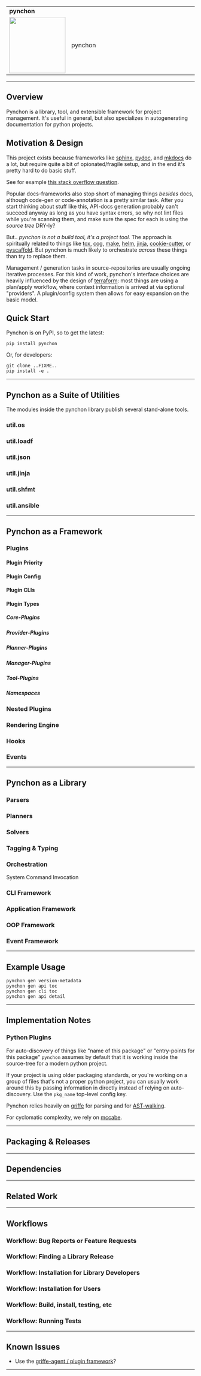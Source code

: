<table>
  <tr>
    <td colspan=2><strong>
    pynchon
      </strong>&nbsp;&nbsp;&nbsp;&nbsp;
      <small><small>
      </small></small>
    </td>
  </tr>
  <tr>
    <td width=15%><img src=img/icon.png style="width:150px"></td>
    <td>
    pynchon
    </td>
  </tr>
</table>

---------------------------------------------------------------------------------

## Overview

Pynchon is a library, tool, and extensible framework for project management.  It's useful in general, but also specializes in autogenerating documentation for python projects.

## Motivation & Design

This project exists because frameworks like [sphinx](#), [pydoc](#), and [mkdocs](#) do a lot, but require quite a bit of opionated/fragile setup, and in the end it's pretty hard to do basic stuff.

See for example [this stack overflow question](https://stackoverflow.com/questions/36237477/python-docstrings-to-github-readme-md).

Popular docs-frameworks also stop short of managing things *besides* docs, although code-gen or code-annotation is a pretty similar task.  After you start thinking about stuff like this, API-docs generation probably can't succeed anyway as long as you have syntax errors, so why not lint files while you're scanning them, and make sure the spec for each is using the *source tree* DRY-ly?

But.. *pynchon is not a build tool, it's a project tool.*  The approach is spiritually related to things like [tox](#), [cog](#), [make](#), [helm](#), [jinja](#), [cookie-cutter](#), or [pyscaffold](#).  But pynchon is much likely to orchestrate *across* these things than try to replace them.

Management / generation tasks in source-repositories are usually ongoing iterative processes.  For this kind of work, pynchon's interface choices are heavily influenced by the design of [terraform](#): most things are using a plan/apply workflow, where context information is arrived at via optional "providers".  A plugin/config system then allows for easy expansion on the basic model.

## Quick Start

Pynchon is on PyPI, so to get the latest:

```
pip install pynchon
```

Or, for developers:

```
git clone ..FIXME..
pip install -e .
```

---------------------------------------------------------------------------------

## Pynchon as a Suite of Utilities

The modules inside the pynchon library publish several stand-alone tools.

### util.os
### util.loadf
### util.json
### util.jinja
### util.shfmt
### util.ansible

---------------------------------------------------------------------------------

## Pynchon as a Framework

### Plugins
#### Plugin Priority
#### Plugin Config
#### Plugin CLIs
#### Plugin Types
##### Core-Plugins
##### Provider-Plugins
##### Planner-Plugins
##### Manager-Plugins
##### Tool-Plugins
##### Namespaces
### Nested Plugins
### Rendering Engine
### Hooks
### Events

---------------------------------------------------------------------------------

## Pynchon as a Library

### Parsers

### Planners

### Solvers

### Tagging & Typing

### Orchestration

System Command Invocation

### CLI Framework

### Application Framework

### OOP Framework

### Event Framework

---------------------------------------------------------------------------------

## Example Usage

```
pynchon gen version-metadata
pynchon gen api toc
pynchon gen cli toc
pynchon gen api detail
```

---------------------------------------------------------------------------------

## Implementation Notes


### Python Plugins

For auto-discovery of things like "name of this package" or "entry-points for this package" `pynchon` assumes by default that it is working inside the source-tree for a modern python project.

If your project is using older packaging standards, or you're working on a group of files that's not a proper python project, you can usually work around this by passing information in directly instead of relying on auto-discovery.  Use the `pkg_name` top-level config key.


Pynchon relies heavily on [griffe](https://pypi.org/project/griffe/) for parsing and for [AST-walking](https://docs.python.org/3/library/ast.html).

For cyclomatic complexity, we rely on [mccabe](https://github.com/PyCQA/mccabe).

---------------------------------------------------------------------------------

## Packaging & Releases

---------------------------------------------------------------------------------

## Dependencies

---------------------------------------------------------------------------------

## Related Work

---------------------------------------------------------------------------------

## Workflows

### Workflow: Bug Reports or Feature Requests

### Workflow: Finding a Library Release

### Workflow: Installation for Library Developers

### Workflow: Installation for Users

### Workflow: Build, install, testing, etc

### Workflow: Running Tests

---------------------------------------------------------------------------------

## Known Issues

* Use the [griffe-agent / plugin framework](#FIXME)?

---------------------------------------------------------------------------------
